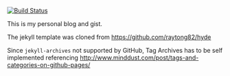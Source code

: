 [![Build Status](https://travis-ci.org/raytong82/raytong82.github.io.svg?branch=master)](https://travis-ci.org/raytong82/raytong82.github.io)

This is my personal blog and gist.

The jekyll template was cloned from https://github.com/raytong82/hyde

Since `jekyll-archives` not supported by GitHub, Tag Archives has to be self implemented referencing http://www.minddust.com/post/tags-and-categories-on-github-pages/
